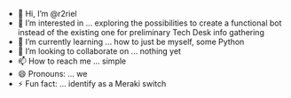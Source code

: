 - 👋 Hi, I’m @r2riel
- 👀 I’m interested in ... exploring the possibilities to create a functional bot instead of the existing one for preliminary Tech Desk info gathering 
- 🌱 I’m currently learning ... how to just be myself, some Python 
- 💞️ I’m looking to collaborate on ... nothing yet
- 📫 How to reach me ... simple
- 😄 Pronouns: ... we
- ⚡ Fun fact: ... identify as a Meraki switch

<!---
r2riel/r2riel is a ✨ special ✨ repository because its `README.md` (this file) appears on your GitHub profile.
You can click the Preview link to take a look at your changes.
--->
